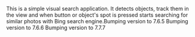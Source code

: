 This is a simple visual search application. It detects objects, track them in the view 
and when button or object's spot is pressed starts searching for similar photos with Bing search engine.Bumping version to 7.6.5
Bumping version to 7.6.6
Bumping version to 7.7.7

